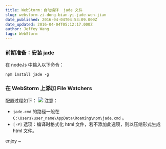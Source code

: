 ```yaml
---
title: WebStorm：自动编译  jade 文件
slug: webstorm-zi-dong-bian-yi-jade-wen-jian
date_published: 2016-04-04T04:53:09.000Z
date_updated: 2016-04-04T05:12:17.000Z
author: Jeffey Wang
tags: WebStorm
---
```


### 前期准备：安装 jade

在 nodeJs 中输入以下命令：

```
npm install jade -g
```

### 在 WebStorm 上添加 File Watchers 　　

配置过程如下：
![](https://blog-armyja.oss-accelerate.aliyuncs.com/content/images/2016/04/----_20160404125026.png)
注意：

- `jade.cmd` 的路径一般在 `C:\Users\user_name\AppData\Roaming\npm\jade.cmd` 。
- `[-P]` 选项：编译时格式化 html 文件，若不添加此选项，则以压缩形式生成 html 文件。

enjoy ~
